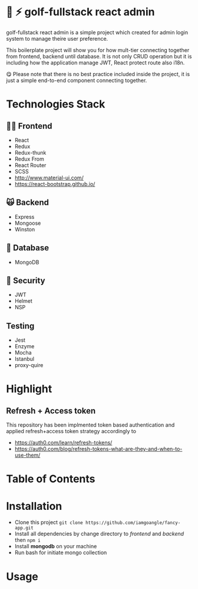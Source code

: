 # :dancers: :zap: golf-fullstack react admin
golf-fullstack react admin is a simple project which created for admin login system to manage theire user preference.

This boilerplate project will show you for how mult-tier connecting together from frontend, backend until database. It is not only CRUD operation but it is including how the application manage JWT, React protect route also i18n.

:yum: Please note that there is no best practice included inside the project, it is just a simple end-to-end component connecting together.

# Technologies Stack
## :ok_woman: Frontend
- React
- Redux
- Redux-thunk
- Redux From
- React Router
- SCSS
- http://www.material-ui.com/
- https://react-bootstrap.github.io/

## :scream_cat: Backend
- Express
- Mongoose
- Winston

## :floppy_disk: Database
- MongoDB

## :eyes: Security
- JWT
- Helmet
- NSP

## Testing
- Jest
- Enzyme
- Mocha
- Istanbul
- proxy-quire

# Highlight
## Refresh + Access token
This repository has been implmented token based authentication and applied refresh+access token strategy accordingly to 
- https://auth0.com/learn/refresh-tokens/ 
- https://auth0.com/blog/refresh-tokens-what-are-they-and-when-to-use-them/

# Table of Contents

# Installation
- Clone this project `git clone https://github.com/iamgoangle/fancy-app.git`
- Install all dependencies by change directory to *frontend* and *backend* then ```npm i```
- Install **mongodb** on your machine
- Run bash for initiate mongo collection

# Usage
